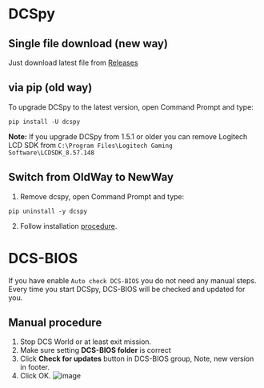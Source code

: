 # DCSpy
## Single file download (new way)
Just download latest file from [Releases](https://github.com/emcek/dcspy/releases/latest)

## via pip (old way)
To upgrade DCSpy to the latest version, open Command Prompt and type:
```shell script
pip install -U dcspy
```
**Note:** If you upgrade DCSpy from 1.5.1 or older you can remove Logitech LCD SDK from `C:\Program Files\Logitech Gaming Software\LCDSDK_8.57.148`

## Switch from OldWay to NewWay
1. Remove dcspy, open Command Prompt and type:
```shell script
pip uninstall -y dcspy
```
2. Follow installation [procedure](install.md#single-file-download-new-way).

# DCS-BIOS
If you have enable `Auto check DCS-BIOS` you do not need any manual steps. Every time you start DCSpy, DCS-BIOS will be checked and updated for you.

## Manual procedure
1. Stop DCS World or at least exit mission.
2. Make sure setting **DCS-BIOS folder** is correct
3. Click **Check for updates** button in DCS-BIOS group, Note, new version in footer.
5. Click OK.
![image](https://github.com/emcek/dcspy/assets/475312/187f9d91-5464-4560-9308-405e37816562)
